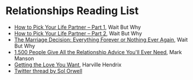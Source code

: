 # Relationships Reading List

- [How to Pick Your Life Partner – Part 1](https://waitbutwhy.com/2014/02/pick-life-partner.html), Wait But Why
- [How to Pick Your Life Partner – Part 2](https://waitbutwhy.com/2014/02/pick-life-partner-part-2.html), Wait But Why
- [The Marriage Decision: Everything Forever or Nothing Ever Again](https://waitbutwhy.com/2016/09/marriage-decision.html), Wait But Why
- [1,500 People Give All the Relationship Advice You'll Ever Need](https://markmanson.net/relationship-advice), Mark Manson
- [Getting the Love You Want](https://www.amazon.com/Getting-Love-You-Want-Anniversary/dp/0805087001), Harville Hendrix
- [Twitter thread by Sol Orwell](https://twitter.com/sol_orwell/status/1206941391999385600?s=12)


